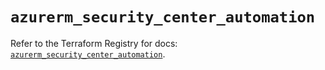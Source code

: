 # `azurerm_security_center_automation`

Refer to the Terraform Registry for docs: [`azurerm_security_center_automation`](https://registry.terraform.io/providers/hashicorp/azurerm/3.88.0/docs/resources/security_center_automation).
